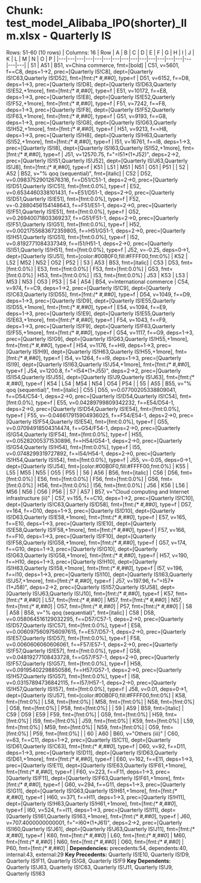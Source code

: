 # Chunk: test_model_Alibaba_IPO(shorter)_llm.xlsx - Quarterly IS
Rows: 51-60 (10 rows) | Columns: 16
| Row | A | B | C | D | E | F | G | H | I | J | K | L | M | N | O | P |
|---|---|---|---|---|---|---|---|---|---|---|---|---|---|---|---|---|
| 51 | A51 | B51, v=China commerce, fmt=[bold] | C51, v=5601, f==C8, deps=1→2, prec=[Quarterly IS!C8], dept=[Quarterly IS!C63,Quarterly IS!D52], fmt=[fmt:_(* #,##0_], type=f | D51, v=6152, f==D8, deps=1→3, prec=[Quarterly IS!D8], dept=[Quarterly IS!D63,Quarterly IS!E52,+1more], fmt=[fmt:_(* #,##0_], type=f | E51, v=10172, f==E8, deps=1→3, prec=[Quarterly IS!E8], dept=[Quarterly IS!E52,Quarterly IS!F52,+1more], fmt=[fmt:_(* #,##0_], type=f | F51, v=7242, f==F8, deps=1→3, prec=[Quarterly IS!F8], dept=[Quarterly IS!F52,Quarterly IS!F63,+1more], fmt=[fmt:_(* #,##0_], type=f | G51, v=9193, f==G8, deps=1→3, prec=[Quarterly IS!G8], dept=[Quarterly IS!G63,Quarterly IS!H52,+1more], fmt=[fmt:_(* #,##0_], type=f | H51, v=9213, f==H8, deps=1→3, prec=[Quarterly IS!H8], dept=[Quarterly IS!H63,Quarterly IS!I52,+1more], fmt=[fmt:_(* #,##0_], type=f | I51, v=16761, f==I8, deps=1→3, prec=[Quarterly IS!I8], dept=[Quarterly IS!I63,Quarterly IS!I52,+1more], fmt=[fmt:_(* #,##0_], type=f | J51, v=12570.75, f="=I51*(1+J52)", deps=2→2, prec=[Quarterly IS!I51,Quarterly IS!J52], dept=[Quarterly IS!J63,Quarterly IS!J8], fmt=[fmt:_(* #,##0_], type=f | K51 | L51 | M51 | N51 | O51 | P51 |
| 52 | A52 | B52, v="% qoq (sequential)", fmt=[italic] | C52 | D52, v=0.09837529012676316, f==D51/C51-1, deps=2→0, prec=[Quarterly IS!D51,Quarterly IS!C51], fmt=[fmt:0.0%], type=f | E52, v=0.6534460338101431, f==E51/D51-1, deps=2→0, prec=[Quarterly IS!D51,Quarterly IS!E51], fmt=[fmt:0.0%], type=f | F52, v=-0.2880456154148643, f==F51/E51-1, deps=2→0, prec=[Quarterly IS!F51,Quarterly IS!E51], fmt=[fmt:0.0%], type=f | G52, v=0.26940071803369237, f==G51/F51-1, deps=2→0, prec=[Quarterly IS!F51,Quarterly IS!G51], fmt=[fmt:0.0%], type=f | H52, v=0.0021755683672359805, f==H51/G51-1, deps=2→0, prec=[Quarterly IS!H51,Quarterly IS!G51], fmt=[fmt:0.0%], type=f | I52, v=0.8192771084337349, f==I51/H51-1, deps=2→0, prec=[Quarterly IS!I51,Quarterly IS!H51], fmt=[fmt:0.0%], type=f | J52, v=-0.25, deps=0→1, dept=[Quarterly IS!J51], fmt=[color:#00B0F0,fill:#FFFF00,fmt:0%] | K52 | L52 | M52 | N52 | O52 | P52 |
| 53 | A53 | B53, fmt=[italic] | C53 | D53, fmt=[fmt:0.0%] | E53, fmt=[fmt:0.0%] | F53, fmt=[fmt:0.0%] | G53, fmt=[fmt:0.0%] | H53, fmt=[fmt:0.0%] | I53, fmt=[fmt:0.0%] | J53 | K53 | L53 | M53 | N53 | O53 | P53 |
| 54 | A54 | B54, v=International commerce | C54, v=974, f==C9, deps=1→2, prec=[Quarterly IS!C9], dept=[Quarterly IS!C63,Quarterly IS!D55], fmt=[fmt:_(* #,##0_], type=f | D54, v=1049, f==D9, deps=1→3, prec=[Quarterly IS!D9], dept=[Quarterly IS!E55,Quarterly IS!D55,+1more], fmt=[fmt:_(* #,##0_], type=f | E54, v=1094, f==E9, deps=1→3, prec=[Quarterly IS!E9], dept=[Quarterly IS!E55,Quarterly IS!E63,+1more], fmt=[fmt:_(* #,##0_], type=f | F54, v=1043, f==F9, deps=1→3, prec=[Quarterly IS!F9], dept=[Quarterly IS!F63,Quarterly IS!F55,+1more], fmt=[fmt:_(* #,##0_], type=f | G54, v=1117, f==G9, deps=1→3, prec=[Quarterly IS!G9], dept=[Quarterly IS!G63,Quarterly IS!H55,+1more], fmt=[fmt:_(* #,##0_], type=f | H54, v=1176, f==H9, deps=1→3, prec=[Quarterly IS!H9], dept=[Quarterly IS!H63,Quarterly IS!H55,+1more], fmt=[fmt:_(* #,##0_], type=f | I54, v=1264, f==I9, deps=1→3, prec=[Quarterly IS!I9], dept=[Quarterly IS!I63,Quarterly IS!J54,+1more], fmt=[fmt:_(* #,##0_], type=f | J54, v=1200.8, f="=I54*(1+J55)", deps=2→2, prec=[Quarterly IS!I54,Quarterly IS!J55], dept=[Quarterly IS!J9,Quarterly IS!J63], fmt=[fmt:_(* #,##0_], type=f | K54 | L54 | M54 | N54 | O54 | P54 |
| 55 | A55 | B55, v="% qoq (sequential)", fmt=[italic] | C55 | D55, v=0.07700205338809041, f==D54/C54-1, deps=2→0, prec=[Quarterly IS!D54,Quarterly IS!C54], fmt=[fmt:0.0%], type=f | E55, v=0.04289799809342232, f==E54/D54-1, deps=2→0, prec=[Quarterly IS!D54,Quarterly IS!E54], fmt=[fmt:0.0%], type=f | F55, v=-0.046617915904936025, f==F54/E54-1, deps=2→0, prec=[Quarterly IS!F54,Quarterly IS!E54], fmt=[fmt:0.0%], type=f | G55, v=0.07094918504314474, f==G54/F54-1, deps=2→0, prec=[Quarterly IS!G54,Quarterly IS!F54], fmt=[fmt:0.0%], type=f | H55, v=0.05282005371530896, f==H54/G54-1, deps=2→0, prec=[Quarterly IS!G54,Quarterly IS!H54], fmt=[fmt:0.0%], type=f | I55, v=0.0748299319727892, f==I54/H54-1, deps=2→0, prec=[Quarterly IS!H54,Quarterly IS!I54], fmt=[fmt:0.0%], type=f | J55, v=-0.05, deps=0→1, dept=[Quarterly IS!J54], fmt=[color:#00B0F0,fill:#FFFF00,fmt:0%] | K55 | L55 | M55 | N55 | O55 | P55 |
| 56 | A56 | B56, fmt=[italic] | C56 | D56, fmt=[fmt:0.0%] | E56, fmt=[fmt:0.0%] | F56, fmt=[fmt:0.0%] | G56, fmt=[fmt:0.0%] | H56, fmt=[fmt:0.0%] | I56, fmt=[fmt:0.0%] | J56 | K56 | L56 | M56 | N56 | O56 | P56 |
| 57 | A57 | B57, v="Cloud computing and Internet infrastructure (ii)" | C57, v=155, f==C10, deps=1→2, prec=[Quarterly IS!C10], dept=[Quarterly IS!C63,Quarterly IS!D58], fmt=[fmt:_(* #,##0_], type=f | D57, v=164, f==D10, deps=1→3, prec=[Quarterly IS!D10], dept=[Quarterly IS!D63,Quarterly IS!E58,+1more], fmt=[fmt:_(* #,##0_], type=f | E57, v=165, f==E10, deps=1→3, prec=[Quarterly IS!E10], dept=[Quarterly IS!E58,Quarterly IS!F58,+1more], fmt=[fmt:_(* #,##0_], type=f | F57, v=166, f==F10, deps=1→3, prec=[Quarterly IS!F10], dept=[Quarterly IS!F58,Quarterly IS!G58,+1more], fmt=[fmt:_(* #,##0_], type=f | G57, v=174, f==G10, deps=1→3, prec=[Quarterly IS!G10], dept=[Quarterly IS!G63,Quarterly IS!G58,+1more], fmt=[fmt:_(* #,##0_], type=f | H57, v=190, f==H10, deps=1→3, prec=[Quarterly IS!H10], dept=[Quarterly IS!H63,Quarterly IS!I58,+1more], fmt=[fmt:_(* #,##0_], type=f | I57, v=196, f==I10, deps=1→3, prec=[Quarterly IS!I10], dept=[Quarterly IS!I63,Quarterly IS!J57,+1more], fmt=[fmt:_(* #,##0_], type=f | J57, v=197.96, f="=I57*(1+J58)", deps=2→2, prec=[Quarterly IS!I57,Quarterly IS!J58], dept=[Quarterly IS!J63,Quarterly IS!J10], fmt=[fmt:_(* #,##0_], type=f | K57, fmt=[fmt:_(* #,##0_] | L57, fmt=[fmt:_(* #,##0_] | M57, fmt=[fmt:_(* #,##0_] | N57, fmt=[fmt:_(* #,##0_] | O57, fmt=[fmt:_(* #,##0_] | P57, fmt=[fmt:_(* #,##0_] |
| 58 | A58 | B58, v="% qoq (sequential)", fmt=[italic] | C58 | D58, v=0.058064516129032295, f==D57/C57-1, deps=2→0, prec=[Quarterly IS!D57,Quarterly IS!C57], fmt=[fmt:0.0%], type=f | E58, v=0.0060975609756097615, f==E57/D57-1, deps=2→0, prec=[Quarterly IS!E57,Quarterly IS!D57], fmt=[fmt:0.0%], type=f | F58, v=0.0060606060606061, f==F57/E57-1, deps=2→0, prec=[Quarterly IS!F57,Quarterly IS!E57], fmt=[fmt:0.0%], type=f | G58, v=0.04819277108433728, f==G57/F57-1, deps=2→0, prec=[Quarterly IS!F57,Quarterly IS!G57], fmt=[fmt:0.0%], type=f | H58, v=0.09195402298850586, f==H57/G57-1, deps=2→0, prec=[Quarterly IS!H57,Quarterly IS!G57], fmt=[fmt:0.0%], type=f | I58, v=0.03157894736842115, f==I57/H57-1, deps=2→0, prec=[Quarterly IS!H57,Quarterly IS!I57], fmt=[fmt:0.0%], type=f | J58, v=0.01, deps=0→1, dept=[Quarterly IS!J57], fmt=[color:#00B0F0,fill:#FFFF00,fmt:0%] | K58, fmt=[fmt:0%] | L58, fmt=[fmt:0%] | M58, fmt=[fmt:0%] | N58, fmt=[fmt:0%] | O58, fmt=[fmt:0%] | P58, fmt=[fmt:0%] |
| 59 | A59 | B59, fmt=[italic] | C59 | D59 | E59 | F59, fmt=[fmt:0%] | G59, fmt=[fmt:0%] | H59, fmt=[fmt:0%] | I59, fmt=[fmt:0%] | J59, fmt=[fmt:0%] | K59, fmt=[fmt:0%] | L59, fmt=[fmt:0%] | M59, fmt=[fmt:0%] | N59, fmt=[fmt:0%] | O59, fmt=[fmt:0%] | P59, fmt=[fmt:0%] |
| 60 | A60 | B60, v="Others (iii)" | C60, v=63, f==C11, deps=1→2, prec=[Quarterly IS!C11], dept=[Quarterly IS!D61,Quarterly IS!C63], fmt=[fmt:_(* #,##0_], type=f | D60, v=92, f==D11, deps=1→3, prec=[Quarterly IS!D11], dept=[Quarterly IS!D63,Quarterly IS!D61,+1more], fmt=[fmt:_(* #,##0_], type=f | E60, v=162, f==E11, deps=1→3, prec=[Quarterly IS!E11], dept=[Quarterly IS!E63,Quarterly IS!F61,+1more], fmt=[fmt:_(* #,##0_], type=f | F60, v=223, f==F11, deps=1→3, prec=[Quarterly IS!F11], dept=[Quarterly IS!F63,Quarterly IS!F61,+1more], fmt=[fmt:_(* #,##0_], type=f | G60, v=294, f==G11, deps=1→3, prec=[Quarterly IS!G11], dept=[Quarterly IS!G63,Quarterly IS!H61,+1more], fmt=[fmt:_(* #,##0_], type=f | H60, v=371, f==H11, deps=1→3, prec=[Quarterly IS!H11], dept=[Quarterly IS!H63,Quarterly IS!H61,+1more], fmt=[fmt:_(* #,##0_], type=f | I60, v=524, f==I11, deps=1→3, prec=[Quarterly IS!I11], dept=[Quarterly IS!I61,Quarterly IS!I63,+1more], fmt=[fmt:_(* #,##0_], type=f | J60, v=707.4000000000001, f="=I60*(1+J61)", deps=2→2, prec=[Quarterly IS!I60,Quarterly IS!J61], dept=[Quarterly IS!J63,Quarterly IS!J11], fmt=[fmt:_(* #,##0_], type=f | K60, fmt=[fmt:_(* #,##0_] | L60, fmt=[fmt:_(* #,##0_] | M60, fmt=[fmt:_(* #,##0_] | N60, fmt=[fmt:_(* #,##0_] | O60, fmt=[fmt:_(* #,##0_] | P60, fmt=[fmt:_(* #,##0_] |
**Dependencies:** precedents:54, dependents:40, internal:43, external:29
**Key Precedents:** Quarterly IS!E10, Quarterly IS!D9, Quarterly IS!F11, Quarterly IS!G8, Quarterly IS!F9
**Key Dependents:** Quarterly IS!J63, Quarterly IS!C63, Quarterly IS!J11, Quarterly IS!J9, Quarterly IS!I63